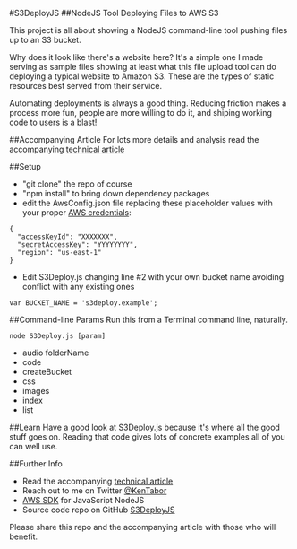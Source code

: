 #S3DeployJS
##NodeJS Tool Deploying Files to AWS S3

This project is all about showing a NodeJS command-line tool pushing files up to an S3 bucket.

Why does it look like there's a website here? It's a simple one I made serving as sample files showing at least what this file upload tool can do deploying a typical website to Amazon S3. These are the types of static resources best served from their service.

Automating deployments is always a good thing. Reducing friction makes a process more fun, people are more willing to do it, and shiping working code to users is a blast!

##Accompanying Article
For lots more details and analysis read the accompanying [technical article](http://blog.katworksgames.com/2014/01/26/nodejs-deploying-files-to-aws-s3/)

##Setup
* "git clone" the repo of course
* "npm install" to bring down dependency packages
* edit the AwsConfig.json file replacing these placeholder values with your proper [AWS credentials](http://blogs.aws.amazon.com/security/post/Tx1R9KDN9ISZ0HF/Where-s-my-secret-access-key):

```
{
  "accessKeyId": "XXXXXXX",
  "secretAccessKey": "YYYYYYYY",
  "region": "us-east-1"
}
```
* Edit S3Deploy.js changing line #2 with your own bucket name avoiding conflict with any existing ones

```
var BUCKET_NAME = 's3deploy.example';
```

##Command-line Params
Run this from a Terminal command line, naturally.

```
node S3Deploy.js [param]
```

* audio folderName
* code
* createBucket
* css
* images
* index
* list

##Learn
Have a good look at S3Deploy.js because it's where all the good stuff goes on. Reading that code gives lots of
concrete examples all of you can well use.

##Further Info
* Read the accompanying [technical article](http://blog.katworksgames.com/2014/01/26/nodejs-deploying-files-to-aws-s3/)
* Reach out to me on Twitter [@KenTabor](https://twitter.com/KenTabor)
* [AWS SDK](http://aws.amazon.com/sdkfornodejs/) for JavaScript NodeJS
* Source code repo on GitHub [S3DeployJS](https://github.com/KDawg/S3DeployJS)

Please share this repo and the accompanying article with those who will benefit.
